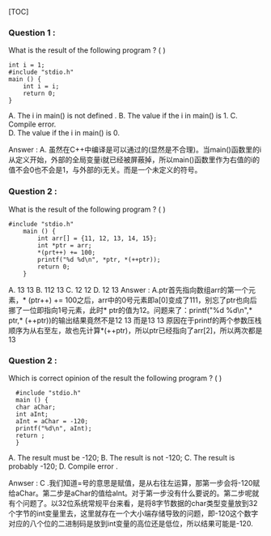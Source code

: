 [TOC]
### Question 1 :
What is the result of the following program ?  (  )

     
    int i = 1;
    #include "stdio.h"
    main () {
	    int i = i;
	    return 0;
    }
A. The i in main() is not defined .
B. The value if the i in main() is 1.
C. Compile error.     
D. The value if the i in main() is 0.

Answer : A. 虽然在C++中编译是可以通过的(显然是不合理)。当main()函数里的i从定义开始，外部的全局变量i就已经被屏蔽掉，所以main()函数里作为右值的i的值不会0也不会是1，与外部的i无关。而是一个未定义的符号。
### Question 2 :
What is the result of the following program ?  (  )
       
    #include "stdio.h"
        main () {
	        int arr[] = {11, 12, 13, 14, 15};
	        int *ptr = arr;
	        *(prt++) += 100;
	        printf("%d %d\n", *ptr, *(++ptr));
	        return 0;
        }
   A. 13 13
   B. 112 13
   C. 12 12
   D. 12 13
   Answer : A.ptr首先指向数组arr的第一个元素，* (ptr++) += 100之后，arr中的0号元素即a[0]变成了111，别忘了ptr也向后挪了一位即指向1号元素，此时* ptr的值为12。问题来了：printf("%d %d\n",* ptr,* (++ptr))的输出结果竟然不是12 13 而是13 13 原因在于printf的两个参数压栈顺序为从右至左，故也先计算*(++ptr)，所以ptr已经指向了arr[2]，所以两次都是13
   
###  Question 2 :
Which is correct  opinion of the result the following program ?  (  )
        
      #include "stdio.h"
      main () {
	  char aChar;
	  int aInt;
	  aInt = aChar = -120;
	  printf("%d\n", aInt);
	  return ;
      }
A. The result must be -120;
B. The result is not -120;
C. The result is probably -120;
D. Compile error .

Anwser : C .我们知道=号的意思是赋值，是从右往左运算，那第一步会将-120赋给aChar。第二步是aChar的值给aInt。对于第一步没有什么要说的。第二步呢就有个问题了。以32位系统常规平台来看，是将8字节数据的char类型变量放到32个字节的int变量里去，这里就存在一个大小端存储导致的问题，即-120这个数字对应的八个位的二进制码是放到int变量的高位还是低位，所以结果可能是-120.